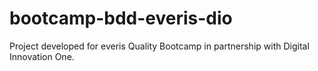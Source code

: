 # bootcamp-bdd-everis-dio

Project developed for everis Quality Bootcamp in partnership with Digital Innovation One.